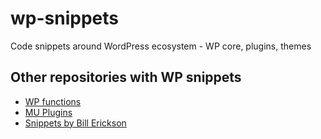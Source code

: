 # wp-snippets
Code snippets around WordPress ecosystem - WP core, plugins, themes

## Other repositories with WP snippets
- [WP functions](https://github.com/taniarascia/wp-functions)
- [MU Plugins](https://github.com/iworks/mu-plugins)
- [Snippets by Bill Erickson](https://www.billerickson.net/code/)
